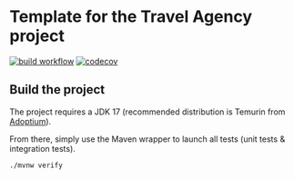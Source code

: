 # Template for the Travel Agency project

[![build workflow](https://github.com/NBaghdadi/travel_agency/actions/workflows/build.yml/badge.svg)](https://github.com/NBaghdadi/travel_agency/actions)
[![codecov](https://codecov.io/gh/NBaghdadi/travel_agency/branch/main/graph/badge.svg)](https://codecov.io/gh/NBaghdadi/travel_agency)

## Build the project

The project requires a JDK 17 (recommended distribution is Temurin from [Adoptium](https://adoptium.net/)).

From there, simply use the Maven wrapper to launch all tests (unit tests & integration tests).

`./mvnw verify`
